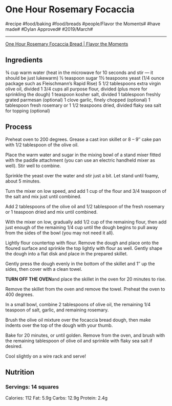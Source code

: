# One Hour Rosemary Focaccia
#recipe #food/baking #food/breads #people/Flavor the Moments# #have made# #Dylan Approved# #2019/March#
- - - -
[One Hour Rosemary Focaccia Bread | Flavor the Moments](https://flavorthemoments.com/one-hour-rosemary-focaccia-bread/)

## Ingredients
¾ cup warm water (heat in the microwave for 10 seconds and stir — it should be just lukewarm)
½ teaspoon sugar
1½ teaspoons yeast (1/4 ounce package such as Fleischmann’s Rapid Rise)
5 1/2 tablespoons extra virgin olive oil, divided
1 3/4 cups all purpose flour, divided (plus more for sprinkling the dough)
1 teaspoon kosher salt, divided
1 tablespoon freshly grated parmesan (optional)
1 clove garlic, finely chopped (optional)
1 tablespoon fresh rosemary or 1 1/2 teaspoons dried, divided
flaky sea salt for topping (optional)

## Process
Preheat oven to 200 degrees. Grease a cast iron skillet or 8 – 9″ cake pan with 1/2 tablespoon of the olive oil.

Place the warm water and sugar in the mixing bowl of a stand mixer fitted with the paddle attachment (you can use an electric handheld mixer as well). Stir well to combine.

Sprinkle the yeast over the water and stir just a bit. Let stand until foamy, about 5 minutes.

Turn the mixer on low speed, and add 1 cup of the flour and 3/4 teaspoon of the salt and mix just until combined.

Add 2 tablespoons of the olive oil and 1/2 tablespoon of the fresh rosemary or 1 teaspoon dried and mix until combined.

With the mixer on low, gradually add 1/2 cup of the remaining flour, then add just enough of the remaining 1/4 cup until the dough begins to pull away from the sides of the bowl (you may not need it all).

Lightly flour countertop with flour. Remove the dough and place onto the floured surface and sprinkle the top lightly with flour as well. Gently shape the dough into a flat disk and place in the prepared skillet.

Gently press the dough evenly in the bottom of the skillet and 1″ up the sides, then cover with a clean towel.

**TURN OFF THE OVEN**and place the skillet in the oven for 20 minutes to rise.

Remove the skillet from the oven and remove the towel. Preheat the oven to 400 degrees.

In a small bowl, combine 2 tablespoons of olive oil, the remaining 1/4 teaspoon of salt, garlic, and remaining rosemary.

Brush the olive oil mixture over the focaccia bread dough, then make indents over the top of the dough with your thumb.

Bake for 20 minutes, or until golden. Remove from the oven, and brush with the remaining tablespoon of olive oil and sprinkle with flaky sea salt if desired.

Cool slightly on a wire rack and serve!

## Nutrition
### Servings: 14 squares
Calories: 112
Fat: 5.9g
Carbs: 12.9g
Protein: 2.4g

